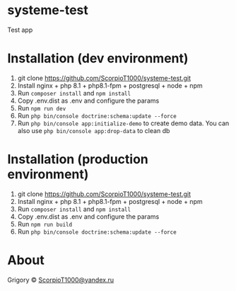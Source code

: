 # systeme-test
Test app

# Installation (dev environment)

1. git clone https://github.com/ScorpioT1000/systeme-test.git
2. Install nginx + php 8.1 + php8.1-fpm + postgresql + node + npm 
3. Run ```composer install``` and ```npm install```
4. Copy .env.dist as .env and configure the params
5. Run ```npm run dev```
6. Run ```php bin/console doctrine:schema:update --force```
7. Run ```php bin/console app:initialize-demo``` to create demo data. You can also use ```php bin/console app:drop-data``` to clean db

# Installation (production environment)

1. git clone https://github.com/ScorpioT1000/systeme-test.git
2. Install nginx + php 8.1 + php8.1-fpm + postgresql + node + npm 
3. Run ```composer install``` and ```npm install```
4. Copy .env.dist as .env and configure the params
5. Run ```npm run build```
6. Run ```php bin/console doctrine:schema:update --force```

# About

Grigory © ScorpioT1000@yandex.ru
